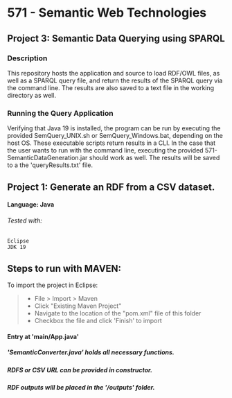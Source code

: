 # 571 - Semantic Web Technologies

## Project 3: Semantic Data Querying using SPARQL

### Description
This repository hosts the application and source to load RDF/OWL files, as well as a SPARQL query file,
and return the results of the SPARQL query via the command line. The results are also saved to a text file in the working
directory as well.

### Running the Query Application
Verifying that Java 19 is installed, the program can be run by executing the provided SemQuery_UNIX.sh or SemQuery_Windows.bat, depending on the host OS. These executable scripts return results in a CLI. In the case that the user wants to run with the command line, executing the provided 571-SemanticDataGeneration.jar should work as well. The results will be saved to a the 'queryResults.txt' file.

## Project 1: Generate an RDF from a CSV dataset.
#### **Language: Java**
###### Tested with:
```Eclipse```  
```JDK 19``` 

## **Steps to run with MAVEN:**
To import the project in Eclipse:
> - File > Import > Maven
> - Click "Existing Maven Project"
> - Navigate to the location of the "pom.xml" file of this folder
> - Checkbox the file and click 'Finish' to import

#### Entry at 'main/App.java'
##### 'SemanticConverter.java' holds all necessary functions.  
##### RDFS or CSV URL can be provided in constructor.  
##### RDF outputs will be placed in the '/outputs' folder.


